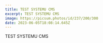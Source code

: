 ```yaml
---
title: TEST SYSTEMU CMS
excerpt: TEST SYSTEMU CMS
image: https://picsum.photos/id/237/200/300
date: 2023-06-05T18:08:14.645Z
---
```

TEST SYSTEMU CMS